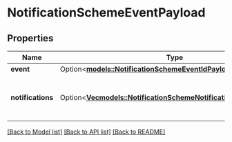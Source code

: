 # NotificationSchemeEventPayload

## Properties

Name | Type | Description | Notes
------------ | ------------- | ------------- | -------------
**event** | Option<[**models::NotificationSchemeEventIdPayload**](NotificationSchemeEventIDPayload.md)> |  | [optional]
**notifications** | Option<[**Vec<models::NotificationSchemeNotificationDetailsPayload>**](NotificationSchemeNotificationDetailsPayload.md)> | The configuration for notification recipents | [optional]

[[Back to Model list]](../README.md#documentation-for-models) [[Back to API list]](../README.md#documentation-for-api-endpoints) [[Back to README]](../README.md)


